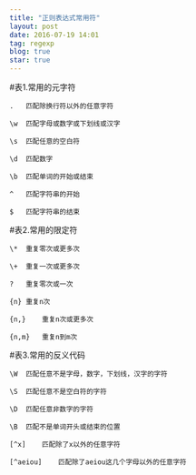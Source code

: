```yaml
---
title: "正则表达式常用符"
layout: post
date: 2016-07-19 14:01
tag: regexp
blog: true
star: true
---
```

#表1.常用的元字符

	
	.	匹配除换行符以外的任意字符
	
	\w	匹配字母或数字或下划线或汉字
	
	\s	匹配任意的空白符
	
	\d	匹配数字
	
	\b	匹配单词的开始或结束
	
	^	匹配字符串的开始

	$	匹配字符串的结束


#表2.常用的限定符


    \*	重复零次或更多次 
	
	\+	重复一次或更多次
	
	?	重复零次或一次
	
	{n}	重复n次
	
	{n,}	重复n次或更多次
	
	{n,m}	重复n到m次 
	

#表3.常用的反义代码


	\W	匹配任意不是字母，数字，下划线，汉字的字符

	\S	匹配任意不是空白符的字符

	\D	匹配任意非数字的字符

	\B	匹配不是单词开头或结束的位置

	[^x]	匹配除了x以外的任意字符

	[^aeiou]	匹配除了aeiou这几个字母以外的任意字符

